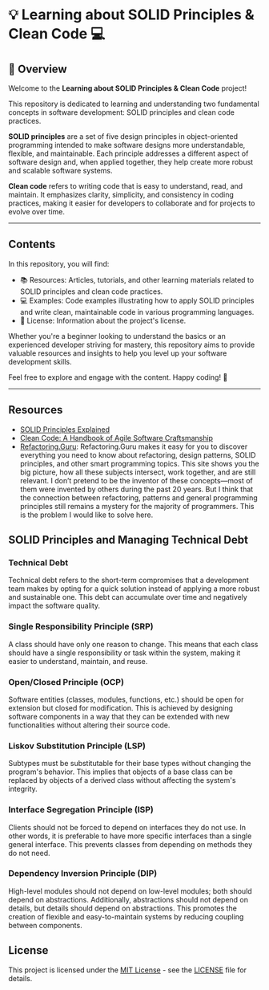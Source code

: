# 💡 Learning about SOLID Principles & Clean Code 💻

## 🌟 Overview
Welcome to the **Learning about SOLID Principles & Clean Code** project!

This repository is dedicated to learning and understanding two fundamental concepts in software development: SOLID principles and clean code practices.

**SOLID principles** are a set of five design principles in object-oriented programming intended to make software designs more understandable, flexible, and maintainable. Each principle addresses a different aspect of software design and, when applied together, they help create more robust and scalable software systems.

**Clean code** refers to writing code that is easy to understand, read, and maintain. It emphasizes clarity, simplicity, and consistency in coding practices, making it easier for developers to collaborate and for projects to evolve over time.

---

## Contents
In this repository, you will find:

- 📚 Resources: Articles, tutorials, and other learning materials related to SOLID principles and clean code practices.
- 💻 Examples: Code examples illustrating how to apply SOLID principles and write clean, maintainable code in various programming languages.
- 📝 License: Information about the project's license.

Whether you're a beginner looking to understand the basics or an experienced developer striving for mastery, this repository aims to provide valuable resources and insights to help you level up your software development skills.

Feel free to explore and engage with the content. Happy coding! 🚀

---

## Resources
- [SOLID Principles Explained](https://www.freecodecamp.org/news/solid-principles-explained-in-plain-english/)
- [Clean Code: A Handbook of Agile Software Craftsmanship](https://www.amazon.com/Clean-Code-Handbook-Software-Craftsmanship/dp/0132350882)
- [Refactoring.Guru](https://refactoring.guru/): Refactoring.Guru makes it easy for you to discover everything you need to know about refactoring, design patterns, SOLID principles, and other smart programming topics. This site shows you the big picture, how all these subjects intersect, work together, and are still relevant. I don’t pretend to be the inventor of these concepts—most of them were invented by others during the past 20 years. But I think that the connection between refactoring, patterns and general programming principles still remains a mystery for the majority of programmers. This is the problem I would like to solve here.

## SOLID Principles and Managing Technical Debt

### Technical Debt
Technical debt refers to the short-term compromises that a development team makes by opting for a quick solution instead of applying a more robust and sustainable one. This debt can accumulate over time and negatively impact the software quality.

### Single Responsibility Principle (SRP)
A class should have only one reason to change. This means that each class should have a single responsibility or task within the system, making it easier to understand, maintain, and reuse.

### Open/Closed Principle (OCP)
Software entities (classes, modules, functions, etc.) should be open for extension but closed for modification. This is achieved by designing software components in a way that they can be extended with new functionalities without altering their source code.

### Liskov Substitution Principle (LSP)
Subtypes must be substitutable for their base types without changing the program's behavior. This implies that objects of a base class can be replaced by objects of a derived class without affecting the system's integrity.

### Interface Segregation Principle (ISP)
Clients should not be forced to depend on interfaces they do not use. In other words, it is preferable to have more specific interfaces than a single general interface. This prevents classes from depending on methods they do not need.

### Dependency Inversion Principle (DIP)
High-level modules should not depend on low-level modules; both should depend on abstractions. Additionally, abstractions should not depend on details, but details should depend on abstractions. This promotes the creation of flexible and easy-to-maintain systems by reducing coupling between components.

## License
This project is licensed under the [MIT License](LICENSE) - see the [LICENSE](LICENSE) file for details.
